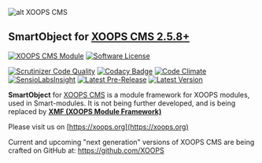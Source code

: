 ![alt XOOPS CMS](https://xoops.org/images/logoXoops4GithubRepository.png)
## SmartObject for  [XOOPS CMS 2.5.8+](https://xoops.org)
[![XOOPS CMS Module](https://img.shields.io/badge/XOOPS%20CMS-Module-blue.svg)](https://xoops.org)
[![Software License](https://img.shields.io/badge/license-GPL-brightgreen.svg?style=flat)](LICENSE)

[![Scrutinizer Code Quality](https://img.shields.io/scrutinizer/g/mambax7/smartobject.svg?style=flat)](https://scrutinizer-ci.com/g/mambax7/smartobject/?branch=master)
[![Codacy Badge](https://api.codacy.com/project/badge/grade/2d27c0023ee54f0b9ba2b5d17a68b2a5)](https://www.codacy.com/app/mambax7/smartobject)
[![Code Climate](https://img.shields.io/codeclimate/github/mambax7/smartobject.svg?style=flat)](https://codeclimate.com/github/mambax7/smartobject)
[![SensioLabsInsight](https://insight.sensiolabs.com/projects/f892f13b-fe33-454b-8829-91a16eea5de6/mini.png)](https://insight.sensiolabs.com/projects/f892f13b-fe33-454b-8829-91a16eea5de6)
[![Latest Pre-Release](https://img.shields.io/github/tag/XoopsModules25x/smartobject.svg?style=flat)](https://github.com/XoopsModules25x/smartobject/tags/)
[![Latest Version](https://img.shields.io/github/release/XoopsModules25x/smartobject.svg?style=flat)](https://github.com/XoopsModules25x/smartobject/releases/)

**SmartObject** for [XOOPS CMS](https://xoops.org) is a module framework for XOOPS modules, used in Smart-modules. It is not being further developed, and is being replaced by **[XMF (XOOPS Module Framework)](https://www.gitbook.com/book/xoops/xmf-cookbook/details)**

Please visit us on [https://xoops.org](https://xoops.org)

Current and upcoming "next generation" versions of XOOPS CMS are being crafted on GitHub at: https://github.com/XOOPS



